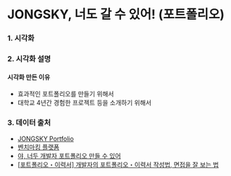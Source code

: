 # JONGSKY, 너도 갈 수 있어! (포트폴리오)

### 1. 시각화

### 2. 시각화 설명


#### 시각화 만든 이유

- 효과적인 포트폴리오를 만들기 위해서
- 대학교 4년간 경험한 프로젝트 등을 소개하기 위해서

### 3. 데이터 출처
- [JONGSKY Portfolio](https://www.notion.so/jongsky/Jongho-Lee-40fcd70fb3384dfd923c1b8370522cb0)
- [벤치마킹 플랫폼](https://notefolio.net/untitledesignstudio/85983)
- [야, 너두 개발자 포트폴리오 만들 수 있어](https://geonlee.tistory.com/9)
- [[포트폴리오・이력서] 개발자의 포트폴리오・이력서 작성법, 면접을 잘 보는 법](https://gmlwjd9405.github.io/2018/05/04/how-to-write-a-resume-for-a-developer.html)
